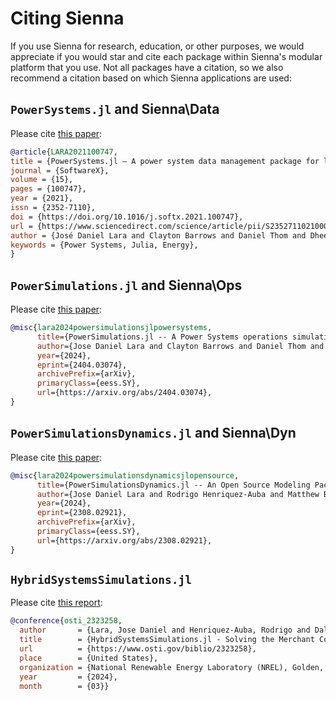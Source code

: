 # Citing Sienna

If you use Sienna for research, education, or other purposes, we would appreciate if
you would star and cite each package within Sienna's modular platform that you use.
Not all packages have a citation, so we also recommend a citation based on which
Sienna applications are used:

## `PowerSystems.jl` and Sienna\Data

Please cite [this paper](https://www.sciencedirect.com/science/article/pii/S2352711021000765):

```bibtex
@article{LARA2021100747,
title = {PowerSystems.jl — A power system data management package for large scale modeling},
journal = {SoftwareX},
volume = {15},
pages = {100747},
year = {2021},
issn = {2352-7110},
doi = {https://doi.org/10.1016/j.softx.2021.100747},
url = {https://www.sciencedirect.com/science/article/pii/S2352711021000765},
author = {José Daniel Lara and Clayton Barrows and Daniel Thom and Dheepak Krishnamurthy and Duncan Callaway},
keywords = {Power Systems, Julia, Energy},
}
```

## `PowerSimulations.jl` and Sienna\Ops

Please cite [this paper](https://arxiv.org/abs/2404.03074):

```bibtex
@misc{lara2024powersimulationsjlpowersystems,
      title={PowerSimulations.jl -- A Power Systems operations simulation Library}, 
      author={Jose Daniel Lara and Clayton Barrows and Daniel Thom and Sourabh Dalvi and Duncan S. Callaway and Dheepak Krishnamurthy},
      year={2024},
      eprint={2404.03074},
      archivePrefix={arXiv},
      primaryClass={eess.SY},
      url={https://arxiv.org/abs/2404.03074}, 
}
```

## `PowerSimulationsDynamics.jl` and Sienna\Dyn

Please cite [this paper](https://arxiv.org/abs/2308.02921):

```bibtex
@misc{lara2024powersimulationsdynamicsjlopensource,
      title={PowerSimulationsDynamics.jl -- An Open Source Modeling Package for Modern Power Systems with Inverter-Based Resources}, 
      author={Jose Daniel Lara and Rodrigo Henriquez-Auba and Matthew Bossart and Duncan S. Callaway and Clayton Barrows},
      year={2024},
      eprint={2308.02921},
      archivePrefix={arXiv},
      primaryClass={eess.SY},
      url={https://arxiv.org/abs/2308.02921}, 
}
```

## `HybridSystemsSimulations.jl`

Please cite [this report](https://www.osti.gov/biblio/2323258):

```bibtex
@conference{osti_2323258,
  author       = {Lara, Jose Daniel and Henriquez-Auba, Rodrigo and Dalvi, Sourabh and Barrows, Clayton and Gevorgian, Vahan and Corbus, David},
  title        = {HybridSystemsSimulations.jl - Solving the Merchant Collocated Facilities with JuMP},
  url          = {https://www.osti.gov/biblio/2323258},
  place        = {United States},
  organization = {National Renewable Energy Laboratory (NREL), Golden, CO (United States)},
  year         = {2024},
  month        = {03}}
```
